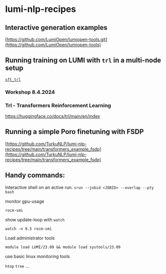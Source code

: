 # lumi-nlp-recipes
## Interactive generation examples
[https://github.com/LumiOpen/lumiopen-tools.git](https://github.com/LumiOpen/lumiopen-tools)


## Running training on LUMI with `trl` in a multi-node setup

[`sft_trl`](./sft_trl/)

### Workshop 8.4.2024

### Trl - Transformers Reinforcement Learning
https://huggingface.co/docs/trl/main/en/index

## Running a simple Poro finetuning with FSDP
[https://github.com/TurkuNLP/lumi-nlp-recipes/tree/main/transformers_example_fsdp](https://github.com/TurkuNLP/lumi-nlp-recipes/tree/main/transformers_example_fsdp)



## Handy commands:

Interactive shell on an active run.
`srun --jobid <JOBID> --overlap --pty bash`

monitor gpu-usage 

`rocm-smi`

show update-loop with  `watch`

`watch -n 0.5 rocm-smi`

Load administrator tools

`module load LUMI/23.09 && module load systools/23.09`

use basic linux monitoring tools

`htop`
`tree`
...
